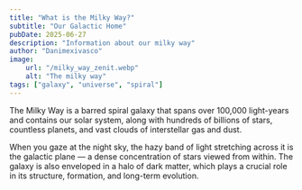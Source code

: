 ```yaml
---
title: "What is the Milky Way?"
subtitle: "Our Galactic Home"
pubDate: 2025-06-27
description: "Information about our milky way"
author: "Danimexivasco"
image:
    url: "/milky_way_zenit.webp"
    alt: "The milky way"
tags: ["galaxy", "universe", "spiral"]
---
```


The Milky Way is a barred spiral galaxy that spans over 100,000 light-years and contains our solar system, along with hundreds of billions of stars, countless planets, and vast clouds of interstellar gas and dust. 

When you gaze at the night sky, the hazy band of light stretching across it is the galactic plane — a dense concentration of stars viewed from within. The galaxy is also enveloped in a halo of dark matter, which plays a crucial role in its structure, formation, and long-term evolution.